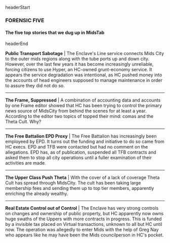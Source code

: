 headerStart

### FORENSIC FIVE

#### The five top stories that we dug up in MidsTab

headerEnd

**Public Transport Sabotage** | The Enclave's Line service connects Mids City to the outer mids regions along with the tube ports up and down city. However, over the last few years it has become increasingly unreliable, forcing citizens to use Hyper, an HC-owned grunt-economy service. It appears the service degradation was intentional, as HC pushed money into the accounts of head engineers supposed to manage maintenance in order to assure they did not do so. 

<hr />

**The Frame, Suppressed** | A combination of accounting data and accounts by one Frame editor showed that HC has been trying to control the primary news source of MidsCity from behind the scenes for at least a year. According to the editor two topics of topped their mind: comas and the Theta Cult. Why? 

<hr />

**The Free Battalion EPD Proxy** | The Free Battalion has increasingly been employeed by EPD. It turns out the funding and initiative to do so came from HC execs. EPD and TFB were contacted but had no comment on the allegations. EPD has, as of publication, suspended all TFB contracts and asked them to stop all city operations until a fuller examination of their activities are made.

<hr />

**The Upper Class Push Theta** | With the cover of a lack of coverage Theta Cult has spread through MidsCity. The cult has been taking large membership fees and sending them up to top tier members, apparently enriching the already wealthy.  

<hr />

**Real Estate Control out of Control** | The Enclave has very strong controls on changes and ownership of public property, but HC apparently now owns huge swaths of the Uppers with more contracts in progress. This is funded by a invisible tax placed on Virtual transactions, unknown to all but HC until now. The operation was allegedly to enter Mids with the help of Greg Nay who appears like he may have been the Mids councilperson in HC's pocket.